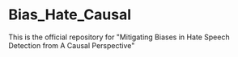 # Bias_Hate_Causal
This is the official repository for "Mitigating Biases in Hate Speech Detection from A Causal Perspective" 

